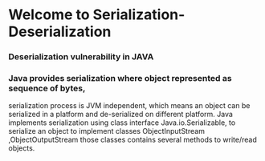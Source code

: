 # Welcome to Serialization-Deserialization
### Deserialization vulnerability in JAVA

### Java provides serialization where object represented as sequence of bytes,
serialization process is JVM independent, which means an object can be serialized
in a platform and de-serialized on different platform.
Java implements serialization using class interface Java.io.Serializable, to serialize
an object to implement classes ObjectInputStream ,ObjectOutputStream those
classes contains several methods to write/read objects.


